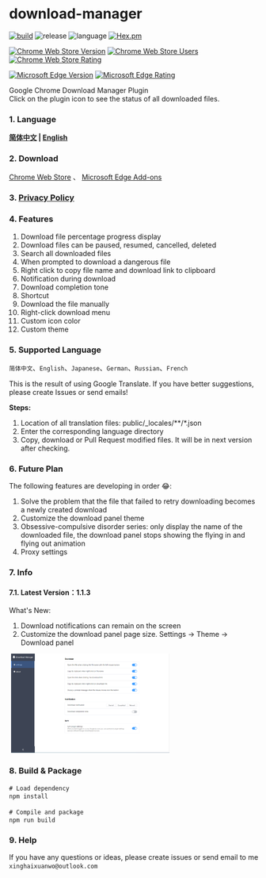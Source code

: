 # **download-manager**
[![build](https://img.shields.io/travis/xinghaix/download-manager/master?style=flat-square)](https://www.travis-ci.org/xinghaix/download-manager)
![release](https://img.shields.io/github/v/release/xinghaix/download-manager.svg?include_prereleases&style=flat-square)
![language](https://img.shields.io/badge/language-Vue.js-forestgreen.svg?style=flat-square)
[![Hex.pm](https://img.shields.io/github/license/xinghaix/download-manager?style=flat-square)](https://github.com/xinghaix/download-manager/blob/master/LICENSE)

[![Chrome Web Store Version](https://img.shields.io/chrome-web-store/v/ofpglhlcdbjdhlacgbljnildhajfmlei.svg?style=flat-square&label=Chrome%20Web%20Store)](https://chrome.google.com/webstore/detail/ofpglhlcdbjdhlacgbljnildhajfmlei)
[![Chrome Web Store Users](https://img.shields.io/chrome-web-store/d/ofpglhlcdbjdhlacgbljnildhajfmlei.svg?style=flat-square&label=Users)](https://chrome.google.com/webstore/detail/ofpglhlcdbjdhlacgbljnildhajfmlei)
[![Chrome Web Store Rating](https://img.shields.io/chrome-web-store/rating/ofpglhlcdbjdhlacgbljnildhajfmlei.svg?style=flat-square&label=Rating)](https://chrome.google.com/webstore/detail/ofpglhlcdbjdhlacgbljnildhajfmlei)

[![Microsoft Edge Version](https://img.shields.io/badge/dynamic/json?style=flat-square&label=Microsoft%20Edge%20Add-on&query=$.version&url=https://microsoftedge.microsoft.com/addons/getproductdetailsbycrxid/phalbpghhjknlmomkmimbamfceiddlic)](https://microsoftedge.microsoft.com/addons/detail/phalbpghhjknlmomkmimbamfceiddlic)
[![Microsoft Edge Rating](https://img.shields.io/badge/dynamic/json?style=flat-square&color=green&label=Rating&query=$.averageRating&suffix=%2F5&url=https://microsoftedge.microsoft.com/addons/getproductdetailsbycrxid/phalbpghhjknlmomkmimbamfceiddlic)](https://microsoftedge.microsoft.com/addons/detail/phalbpghhjknlmomkmimbamfceiddlic)

Google Chrome Download Manager Plugin  
Click on the plugin icon to see the status of all downloaded files.

### 1. Language
**[简体中文](../README.md) | [English](README_EN.md)**

### 2. Download
[Chrome Web Store](https://chrome.google.com/webstore/detail/%E4%B8%8B%E8%BD%BD%E7%AE%A1%E7%90%86%E5%99%A8/ofpglhlcdbjdhlacgbljnildhajfmlei) 、
[Microsoft Edge Add-ons](https://microsoftedge.microsoft.com/addons/detail/phalbpghhjknlmomkmimbamfceiddlic)

### 3. [Privacy Policy](Privacy_EN.md)

### **4. Features**
1. Download file percentage progress display
2. Download files can be paused, resumed, cancelled, deleted
3. Search all downloaded files
4. When prompted to download a dangerous file
5. Right click to copy file name and download link to clipboard
6. Notification during download
7. Download completion tone
8. Shortcut
9. Download the file manually
10. Right-click download menu
11. Custom icon color
12. Custom theme

### **5. Supported Language**
`简体中文`、`English`、`Japanese`、`German`、`Russian`、`French`

This is the result of using Google Translate. 
If you have better suggestions, please create Issues or send emails!

**Steps:**
1. Location of all translation files: public/_locales/\*\*/*.json
2. Enter the corresponding language directory
3. Copy, download or Pull Request modified files. It will be in next version after checking.

### **6. Future Plan**    
The following features are developing in order 😂:
1. Solve the problem that the file that failed to retry downloading becomes a newly created download
2. Customize the download panel theme
3. Obsessive-compulsive disorder series: only display the name of the downloaded file, the download panel stops showing the flying in and flying out animation
4. Proxy settings

### **7. Info**
#### **7.1. Latest Version**：1.1.3
What's New:
1. Download notifications can remain on the screen
2. Customize the download panel page size. Settings -> Theme -> Download panel

<img src="../docs/img/Popup_EN.png.png" width="320" hegiht="420" alt=""/>
<img src="../docs/img/Settings_EN.png" width="320" hegiht="420" alt=""/>

### **8. Build & Package**
```
# Load dependency
npm install

# Compile and package
npm run build
```

### 9. Help
If you have any questions or ideas, please create issues
or
send email to me `xinghaixuanwo@outlook.com`
